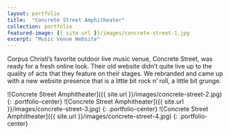 ```yaml
---
layout: portfolio
title:  "Concrete Street Amphitheater"
collection: portfolio
featured-image: {{ site.url }}/images/concrete-street-1.jpg
excerpt: "Music Venue Website"
---
```

Corpus Christi’s favorite outdoor live music venue, Concrete Street, was ready for a fresh online look. Their old website didn’t quite live up to the quality of acts that they feature on their stages. We rebranded and came up with a new website presence that is a little bit rock n’ roll, a little bit grunge.

![Concrete Street Amphitheater]({{ site.url }}/images/concrete-street-2.jpg)
{: .portfolio-center}
![Concrete Street Amphitheater]({{ site.url }}/images/concrete-street-3.jpg)
{: .portfolio-center}
![Concrete Street Amphitheater]({{ site.url }}/images/concrete-street-4.jpg)
{: .portfolio-center}
